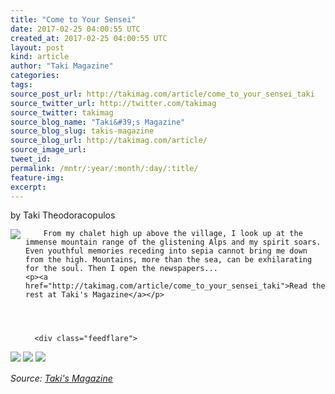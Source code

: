```yaml
---
title: "Come to Your Sensei"
date: 2017-02-25 04:00:55 UTC
created_at: 2017-02-25 04:00:55 UTC
layout: post
kind: article
author: "Taki Magazine"
categories: 
tags: 
source_post_url: http://takimag.com/article/come_to_your_sensei_taki
source_twitter_url: http://twitter.com/takimag
source_twitter: takimag
source_blog_name: "Taki&#39;s Magazine"
source_blog_slug: takis-magazine
source_blog_url: http://takimag.com/article/
source_image_url: 
tweet_id:
permalink: /mntr/:year/:month/:day/:title/
feature-img: 
excerpt:
---
```

by Taki Theodoracopulos<br>
	  

<img src="http://takimag.com/images/uploads/bigstock-Karate--Hand-Drawn-calligrap-69967540.jpg" style="float:left;margin-right:8px;">
	






	
		From my chalet high up above the village, I look up at the immense mountain range of the glistening Alps and my spirit soars. Even youthful memories receding into sepia cannot bring me down from the high. Mountains, more than the sea, can be exhilarating for the soul. Then I open the newspapers...
	<p><a href="http://takimag.com/article/come_to_your_sensei_taki">Read the rest at Taki's Magazine</a></p>
						
	  
	  
	  
	  <div class="feedflare">
<a href="http://feeds.feedburner.com/~ff/takimag?a=Tp15DMuIb8A:RLQdNn-KJL0:yIl2AUoC8zA"><img src="http://feeds.feedburner.com/~ff/takimag?d=yIl2AUoC8zA" border="0"></a> <a href="http://feeds.feedburner.com/~ff/takimag?a=Tp15DMuIb8A:RLQdNn-KJL0:qj6IDK7rITs"><img src="http://feeds.feedburner.com/~ff/takimag?d=qj6IDK7rITs" border="0"></a> <a href="http://feeds.feedburner.com/~ff/takimag?a=Tp15DMuIb8A:RLQdNn-KJL0:gIN9vFwOqvQ"><img src="http://feeds.feedburner.com/~ff/takimag?i=Tp15DMuIb8A:RLQdNn-KJL0:gIN9vFwOqvQ" border="0"></a>
</div><img src="http://feeds.feedburner.com/~r/takimag/~4/Tp15DMuIb8A" height="1" width="1" alt=""><div class="">
    <i>Source: <a href="http://takimag.com/article/">Taki&#39;s Magazine</a></i>
</div>
